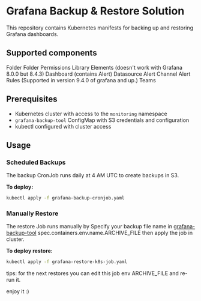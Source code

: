# Grafana Backup & Restore Solution

This repository contains Kubernetes manifests for backing up and restoring Grafana dashboards.

## Supported components
Folder
Folder Permissions
Library Elements (doesn't work with Grafana 8.0.0 but 8.4.3)
Dashboard (contains Alert)
Datasource
Alert Channel
Alert Rules (Supported in version 9.4.0 of grafana and up.)
Teams

## Prerequisites

- Kubernetes cluster with access to the `monitoring` namespace
- `grafana-backup-tool` ConfigMap with S3 credentials and configuration
- kubectl configured with cluster access

## Usage


### Scheduled Backups

The backup CronJob runs daily at 4 AM UTC to create backups in S3.

**To deploy:**
```bash
kubectl apply -f grafana-backup-cronjob.yaml
```

### Manually Restore

The restore Job runs manually by Specify your backup file name in  [grafana-backup-tool](./grafana-restore-k8s-job.yaml) spec.containers.env.name.ARCHIVE_FILE then apply the job in cluster. 

**To deploy restore:**
```bash
kubectl apply -f grafana-restore-k8s-job.yaml
```

tips: for the next restores you can edit this job env ARCHIVE_FILE and re-run it.

enjoy it :)